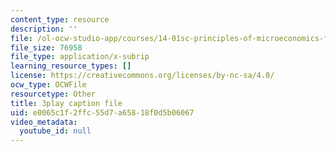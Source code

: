 ```yaml
---
content_type: resource
description: ''
file: /ol-ocw-studio-app/courses/14-01sc-principles-of-microeconomics-fall-2011/e0065c1f2ffc55d7a65818f0d5b06067_ni0aX0tUAd0.vtt
file_size: 76958
file_type: application/x-subrip
learning_resource_types: []
license: https://creativecommons.org/licenses/by-nc-sa/4.0/
ocw_type: OCWFile
resourcetype: Other
title: 3play caption file
uid: e0065c1f-2ffc-55d7-a658-18f0d5b06067
video_metadata:
  youtube_id: null
---
```

